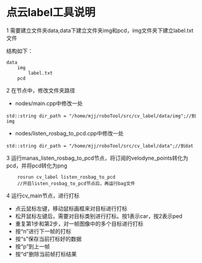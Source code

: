 # 点云label工具说明

1 需要建立文件夹data,data下建立文件夹img和pcd，img文件夹下建立label.txt文件

结构如下：
```
data
    img
        label.txt
    pcd
```

2 在节点中，修改文件夹路径


- nodes/main.cpp中修改一处
```
std::string dir_path = "/home/mjj/roboTool/src/cv_label/data/img";//到img
```
- nodes/listen_rosbag_to_pcd.cpp中修改一处
```
std::string dir_path = "/home/mjj/roboTool/src/cv_label/data";//到dat
```

3 运行manas_listen_rosbag_to_pcd节点，将订阅的velodyne_points转化为pcd，并将pcd转化为png
```
    rosrun cv_label listen_rosbag_to_pcd
    //开启listen_rosbag_to_pcd节点后，再运行bag文件
```

4 运行cv_main节点，进行打标

- 点云鼠标左键，移动鼠标画框来对目标进行打标
- 松开鼠标左键后，需要对目标类别进行打标。按1表示car，按2表示ped
- 重复第1步和第2步，对一帧图像中的多个目标进行打标
- 按“n”进行下一帧的打标
- 按“s”保存当前打标好的数据
- 按“p”到上一帧
- 按“d”删除当前帧打标结果
